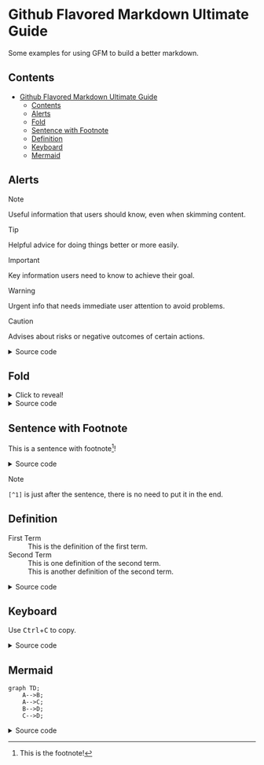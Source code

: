 # Github Flavored Markdown Ultimate Guide
Some examples for using GFM to build a better markdown.

## Contents
- [Github Flavored Markdown Ultimate Guide](#github-flavored-markdown-ultimate-guide)
    - [Contents](#contents)
    - [Alerts](#alerts)
    - [Fold](#fold)
    - [Sentence with Footnote](#sentence-with-footnote)
    - [Definition](#definition)
    - [Keyboard](#keyboard)
    - [Mermaid](#mermaid)

## Alerts

> [!NOTE]
> Useful information that users should know, even when skimming content.

> [!TIP]
> Helpful advice for doing things better or more easily.

> [!IMPORTANT]
> Key information users need to know to achieve their goal.

> [!WARNING]
> Urgent info that needs immediate user attention to avoid problems.

> [!CAUTION]
> Advises about risks or negative outcomes of certain actions.

<details>
<summary>Source code</summary>

```markdown
> [!NOTE]
> Useful information that users should know, even when skimming content.

> [!TIP]
> Helpful advice for doing things better or more easily.

> [!IMPORTANT]
> Key information users need to know to achieve their goal.

> [!WARNING]
> Urgent info that needs immediate user attention to avoid problems.

> [!CAUTION]
> Advises about risks or negative outcomes of certain actions.
```
</details>

## Fold

<details>
    <summary>Click to reveal!</summary>
    Looks like you click me!
</details>

<details>
<summary>Source code</summary>

```markdown
<details>
    <summary>Click to reveal!</summary>
    Looks like you click me!
</details>
```
</details>

## Sentence with Footnote
This is a sentence with footnote[^1]!

[^1]: This is the footnote!

<details>
<summary>Source code</summary>

```markdown
This is a sentence with footnote[^1]!

[^1]: This is the footnote!
```
</details>

> [!NOTE]
> `[^1]` is just after the sentence, there is no need to put it in the end.

## Definition

<dl>
  <dt>First Term</dt>
  <dd>This is the definition of the first term.</dd>
  <dt>Second Term</dt>
  <dd>This is one definition of the second term. </dd>
  <dd>This is another definition of the second term.</dd>
</dl>

<details>
<summary>Source code</summary>

```markdown
<dl>
  <dt>First Term</dt>
  <dd>This is the definition of the first term.</dd>
  <dt>Second Term</dt>
  <dd>This is one definition of the second term. </dd>
  <dd>This is another definition of the second term.</dd>
</dl>
```
</details>

## Keyboard
Use <kbd>Ctrl</kbd>+<kbd>C</kbd> to copy.


<details>
<summary>Source code</summary>

```markdown
Use <kbd>Ctrl</kbd>+<kbd>C</kbd> to copy.
```
</details>

## Mermaid
```mermaid
graph TD;
    A-->B;
    A-->C;
    B-->D;
    C-->D;
```

<details>
<summary>Source code</summary>

````markdown
```mermaid
graph TD;
    A-->B;
    A-->C;
    B-->D;
    C-->D;
```
````
</details>